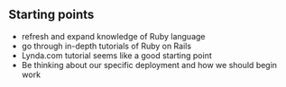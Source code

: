## Starting points

- refresh and expand knowledge of Ruby language
- go through in-depth tutorials of Ruby on Rails
 - Lynda.com tutorial seems like a good starting point
- Be thinking about our specific deployment and how we should begin work

